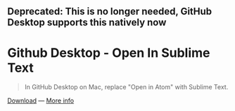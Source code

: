 ## Deprecated: This is no longer needed, GitHub Desktop supports this natively now

# Github Desktop - Open In Sublime Text

> In GitHub Desktop on Mac, replace "Open in Atom" with Sublime Text.

[Download](https://github.com/bfred-it/github-desktop-open-in-sublime-text/raw/master/Sublime%20Text%20Atom%20link.zip) — [More info](http://stackoverflow.com/a/36263881/288906)

